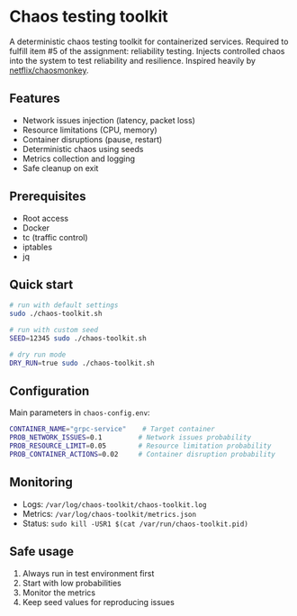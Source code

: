 # Chaos testing toolkit

A deterministic chaos testing toolkit for containerized services.
Required to fulfill item #5 of the assignment: reliability testing.
Injects controlled chaos into the system to test reliability and resilience.
Inspired heavily by [netflix/chaosmonkey](https://github.com/Netflix/chaosmonkey).

## Features

- Network issues injection (latency, packet loss)
- Resource limitations (CPU, memory)
- Container disruptions (pause, restart)
- Deterministic chaos using seeds
- Metrics collection and logging
- Safe cleanup on exit

## Prerequisites

- Root access
- Docker
- tc (traffic control)
- iptables
- jq

## Quick start

```bash
# run with default settings
sudo ./chaos-toolkit.sh

# run with custom seed
SEED=12345 sudo ./chaos-toolkit.sh

# dry run mode
DRY_RUN=true sudo ./chaos-toolkit.sh
```

## Configuration

Main parameters in `chaos-config.env`:

```bash
CONTAINER_NAME="grpc-service"    # Target container
PROB_NETWORK_ISSUES=0.1         # Network issues probability
PROB_RESOURCE_LIMIT=0.05        # Resource limitation probability
PROB_CONTAINER_ACTIONS=0.02     # Container disruption probability
```

## Monitoring

- Logs: `/var/log/chaos-toolkit/chaos-toolkit.log`
- Metrics: `/var/log/chaos-toolkit/metrics.json`
- Status: `sudo kill -USR1 $(cat /var/run/chaos-toolkit.pid)`

## Safe usage

1. Always run in test environment first
2. Start with low probabilities
3. Monitor the metrics
4. Keep seed values for reproducing issues
